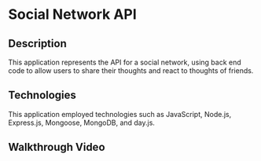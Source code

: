 # Social Network API
## Description
This application represents the API for a social network, using back end code to allow users to share their thoughts and react to thoughts of friends.

## Technologies
This application employed technologies such as JavaScript, Node.js, Express.js, Mongoose, MongoDB, and day.js.

## Walkthrough Video
